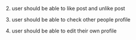 <!-- 1. user should be able to edit post its own post -->

2. user should be able to like post and unlike post

3. user should be able to check other people profile
4. user should be able to edit their own profile
